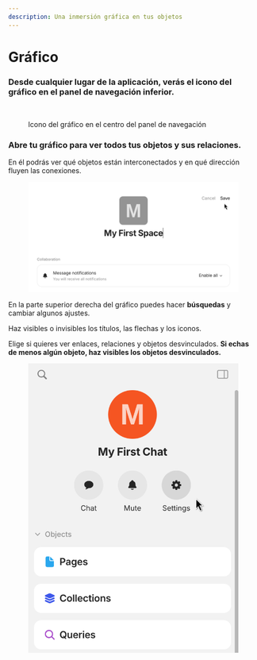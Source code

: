 ```yaml
---
description: Una inmersión gráfica en tus objetos
---
```


# Gráfico

### Desde cualquier lugar de la aplicación, verás el icono del gráfico en el panel de navegación inferior.

<figure><img src="../../.gitbook/assets/Graph Icon.png" alt=""><figcaption><p>Icono del gráfico en el centro del panel de navegación</p></figcaption></figure>

### Abre tu gráfico para ver todos tus objetos y sus relaciones.

En él podrás ver qué objetos están interconectados y en qué dirección fluyen las conexiones.

<figure><img src="../../.gitbook/assets/image (10).png" alt=""><figcaption></figcaption></figure>

En la parte superior derecha del gráfico puedes hacer **búsquedas** y cambiar algunos ajustes.&#x20;

Haz visibles o invisibles los títulos, las flechas y los iconos.&#x20;

Elige si quieres ver enlaces, relaciones y objetos desvinculados. **Si echas de menos algún objeto, haz visibles los objetos desvinculados.**

<figure><img src="../../.gitbook/assets/image (6).png" alt=""><figcaption></figcaption></figure>
